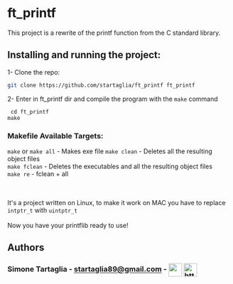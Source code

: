 # ft_printf

This project is a rewrite of the printf function from the C standard library.

## Installing and running the project:

1- Clone the repo:
  
  ```sh
  git clone https://github.com/startaglia/ft_printf ft_printf
  ```

2- Enter in ft_printf dir and compile the program with the `make` command
	
 ```
  cd ft_printf
 make
 ```

### Makefile Available Targets:  
`make` or `make all` - Makes exe file 
`make clean` - Deletes all the resulting object files  
`make fclean` - Deletes the executables and all the resulting object files  
`make re` - fclean + all  
</br></br>

It's a project written on Linux, to make it work on MAC you have to replace `intptr_t` with `uintptr_t` </br></br>
Now you have your printflib ready to use!

## Authors

### Simone Tartaglia -  startaglia89@gmail.com - <a href="https://github.com/startaglia" target="_blank"><img align="center" src="https://icon-library.com/images/github-icon-svg/github-icon-svg-0.jpg" height="30" width="30" /></a> <a href="https://www.linkedin.com/in/simone-tartaglia-134723248/" target="_blank"><img align="center" src="https://raw.githubusercontent.com/rahuldkjain/github-profile-readme-generator/master/src/images/icons/Social/linked-in-alt.svg" alt="https://www.linkedin.com/in/simone-tartaglia-134723248/" height="30" width="30" /></a>
